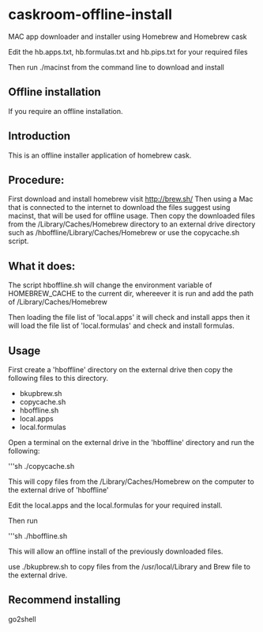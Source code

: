 # caskroom-offline-install

MAC app downloader and installer using Homebrew and Homebrew cask

Edit the hb.apps.txt, hb.formulas.txt and hb.pips.txt
for your required files

Then run ./macinst from the command line to download and install

## Offline installation
If you require an offline installation.

## Introduction

This is an offline installer application of homebrew cask.

## Procedure:

First download and install homebrew visit http://brew.sh/
Then using a Mac that is connected to the internet to download the files suggest using macinst, that will be used for offline usage. Then copy the downloaded files from the /Library/Caches/Homebrew directory to an external drive directory such as /hboffline/Library/Caches/Homebrew
or use the copycache.sh script.

## What it does:
The script hboffline.sh will change the environment variable of HOMEBREW_CACHE to the current dir, whereever it is run and add the path of /Library/Caches/Homebrew

Then loading the file list of 'local.apps' it will check and install apps then it will load the file list of 'local.formulas' and check and install formulas.

## Usage
First create a 'hboffline' directory on the external drive then copy the following files to this directory.

* bkupbrew.sh
* copycache.sh
* hboffline.sh
* local.apps
* local.formulas

Open a terminal on the external drive in the 'hboffline' directory and run the following:

'''sh
./copycache.sh

This will copy files from the /Library/Caches/Homebrew on the computer to the external drive
of 'hboffline'

Edit the local.apps and the local.formulas for your required install.

Then run

'''sh
./hboffline.sh

This will allow an offline install of the previously downloaded files.

use ./bkupbrew.sh to copy files from the /usr/local/Library and Brew file to 
the external drive.

## Recommend installing
go2shell





